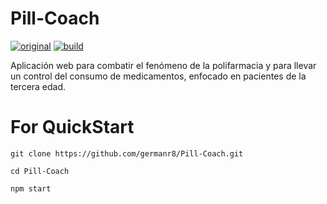 # Pill-Coach

[![original](https://img.shields.io/badge/status-dev-blue.svg)]() [![build](https://img.shields.io/badge/build-passing-brightgreen.svg)]()

Aplicación web para combatir el fenómeno de la polifarmacia y para llevar un control del consumo de medicamentos, enfocado en pacientes de la tercera edad.

# For QuickStart

```shell
git clone https://github.com/germanr8/Pill-Coach.git

cd Pill-Coach

npm start
```
